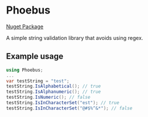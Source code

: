 # Phoebus
[Nuget Package](https://www.nuget.org/packages/Phoebus/)

A simple string validation library that avoids using regex.


## Example usage
```cs
using Phoebus;
...
var testString = "test";
testString.IsAlphabetical(); // true
testString.IsAlphanumeric(); // true
testString.IsNumeric(); // false
testString.IsInCharacterSet("est"); // true
testString.IsInCharacterSet("@#$%^&*"); // false
```

